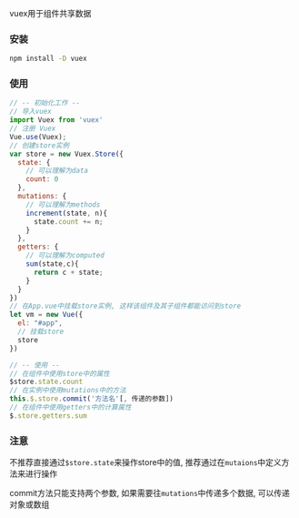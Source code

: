 vuex用于组件共享数据

### 安装

```sh
npm install -D vuex
```

### 使用

```js
// -- 初始化工作 --
// 导入vuex
import Vuex from 'vuex'
// 注册 Vuex
Vue.use(Vuex);
// 创建store实例
var store = new Vuex.Store({
  state: {
    // 可以理解为data
    count: 0
  },
  mutations: {
    // 可以理解为methods
    increment(state, n){
      state.count += n;
    }
  },
  getters: {
    // 可以理解为computed
    sum(state,c){
      return c + state;
    }
  }
})
// 在App.vue中挂载store实例, 这样该组件及其子组件都能访问到store
let vm = new Vue({
  el: "#app",
  // 挂载store
  store
})

// -- 使用 --
// 在组件中使用store中的属性
$store.state.count
// 在实例中使用mutations中的方法
this.$.store.commit('方法名'[, 传递的参数])
// 在组件中使用getters中的计算属性
$.store.getters.sum
```

### 注意

不推荐直接通过`$store.state`来操作store中的值, 推荐通过在`mutaions`中定义方法来进行操作

commit方法只能支持两个参数, 如果需要往`mutations`中传递多个数据, 可以传递对象或数组